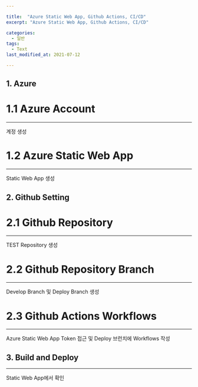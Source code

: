```yaml
---

title:  "Azure Static Web App, Github Actions, CI/CD"
excerpt: "Azure Static Web App, Github Actions, CI/CD"

categories:
  - 일반
tags:
  - Text
last_modified_at: 2021-07-12

---
```


## 1. Azure 

# 1.1 Azure Account

---

계정 생성

# 1.2 Azure Static Web App

---

Static Web App 생성

## 2. Github Setting

# 2.1 Github Repository

---

TEST Repository 생성

# 2.2 Github Repository Branch

---

Develop Branch 및 Deploy Branch 생성

# 2.3 Github Actions Workflows 

---

Azure Static Web App Token 접근 및 Deploy 브런치에 Workflows 작성

## 3. Build and Deploy

---

Static Web App에서 확인